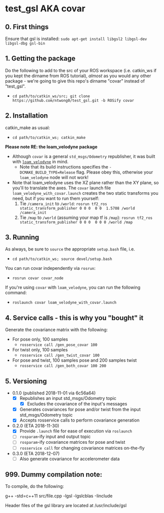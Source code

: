 # test_gsl AKA covar
## 0. First things
Ensure that gsl is installed:
`sudo apt-get install libgsl2 libgsl-dev libgsl-dbg gsl-bin`

## 1. Getting the package
Do the following to add to the src of your ROS workspace (i.e. catkin_ws if you kept the dirname from ROS tutorial), *almost* as you would any other package - we're going to give this repo's dirname "covar" instead of "test_gsl".
* `cd path/to/catkin_ws/src; git clone https://github.com/ntwong0/test_gsl.git -b ROSify covar`

## 2. Installation
catkin_make as usual:
* `cd path/to/catkin_ws; catkin_make`

**Please note RE: the loam_velodyne package**
* Although `covar` is a general `std_msgs/Odometry` republisher, it was built with [`loam_velodyne`](https://github.com/laboshinl/loam_velodyne.git) in mind.
    * Note that its build instructions specifies the `-DCMAKE_BUILD_TYPE=Release` flag. Please obey this, otherwise your `loam_velodyne` node will not work!
* Note that loam_velodyne uses the XZ plane rather than the XY plane, so you'll to translate the axes. The `covar` launch file `loam_velodyne_with_covar.launch` creates the two static transforms you need, but if you want to run them yourself: 
    1. Tie `/camera_init` to `/world`: `rosrun tf2_ros static_transform_publisher 0 0 0  0 0  1.5708 /world /camera_init`
    2. Tie `/map` to `/world` (assuming your map tf is `/map`): `rosrun tf2_ros static_transform_publisher 0 0 0  0 0 0 /world /map`

## 3. Running
As always, be sure to `source` the appropriate `setup.bash` file, i.e.
* `cd path/to/catkin_ws; source devel/setup.bash`

You can run covar independently via `rosrun`:
* `rosrun covar covar_node`

If you're using `covar` with `loam_velodyne`, you can run the following command:
* `roslaunch covar loam_velodyne_with_covar.launch`

## 4. Service calls - this is why you "bought" it 
Generate the covariance matrix with the following:
* For pose only, 100 samples
    * `rosservice call /gen_pose_covar 100`
* For twist only, 100 samples
    * `rosservice call /gen_twist_covar 100`
* For pose and twist, 100 samples pose and 200 samples twist
    * `rosservice call /gen_both_covar 100 200`

## 5. Versioning
* 0.1.0 (published 2018-11-01 via 6c56a64)
    * [x] Republishes an input std_msgs/Odometry topic
        * [x] Excludes the covariance of the input's messages
    * [x] Generates covariances for pose and/or twist from the input std_msgs/Odometry topic
    * [x] Accepts rosservice calls to perform covariance generation
* 0.2.0 (ETA 2018-11-30)
    * [x] Provide `.launch` file for ease of execution via `roslaunch`
    * [ ] `rosparam`-ify input and output topic
    * [ ] `rosparam`-ify covariance matrices for pose and twist
    * [ ] `rosservice call` for changing covariance matrices on-the-fly
* 0.3.0 (ETA 2018-12-07)
    * [ ] Also generate covariance for accelerometer data

## 999. Dummy compilation note:
To compile, do the following:
<!-- gcc <filename> -lgsl -lgslcblas -->
g++ -std=c++11 src/file.cpp -lgsl -lgslcblas -Iinclude

Header files of the gsl library are located at /usr/include/gsl
